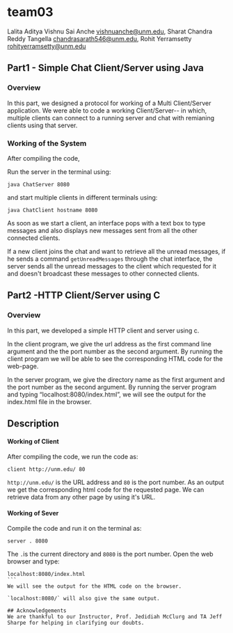 # team03
Lalita Aditya Vishnu Sai Anche	<vishnuanche@unm.edu>, 
Sharat Chandra Reddy Tangella	<chandrasarath546@unm.edu>, 
Rohit Yerramsetty	<rohityerramsetty@unm.edu>

## Part1 - Simple Chat Client/Server using Java
### Overview
In this part, we designed a protocol for working of a Multi Client/Server application. We were able to code a working Client/Server-- in which, multiple clients can connect to a running server and chat with remianing clients using that server.
### Working of the System
After compiling the code,

Run the server in the terminal using:

```
java ChatServer 8080
```
and start multiple clients in different terminals using:

```
java ChatClient hostname 8080
```
As soon as we start a client, an interface pops with a text box to type messages and also displays new messages sent from all the other connected clients.

If a new client joins the chat and want to retrieve all the unread messages, if he sends a command `getUnreadMessages` through the chat interface, the server sends all the unread messages to the client which requested for it and doesn't broadcast these messages to other connected clients.


## Part2 -HTTP Client/Server using C
### Overview
In this part, we developed a simple HTTP client and server using c.

In the client program, we give the url address as the first command line argument and the the port number as the second argument. By running the client program we will be able to see the corresponding HTML code for the web-page.

In the server program, we give the directory name as the first argument and the port number as the second argument. By running the server program and typing “localhost:8080/index.html”, we will see the output for the index.html file in the browser.
## Description
#### Working of Client
After compiling the code, we run the code as:
```
client http://unm.edu/ 80
```
`http://unm.edu/` is the URL address and `80` is the port number.
As an output we get the corresponding html code for the requested page. We can retrieve data from any other page by using it's URL.
#### Working of Sever
Compile the code and run it on the terminal as:
```
server . 8080 
```
The `.`is the current directory and `8080` is the port number.
Open the web browser and type:
````
localhost:8080/index.html
```
We will see the output for the HTML code on the browser.

`localhost:8080/` will also give the same output.

## Acknowledgements
We are thankful to our Instructor, Prof. Jedidiah McClurg and TA Jeff Sharpe for helping in clarifying our doubts.